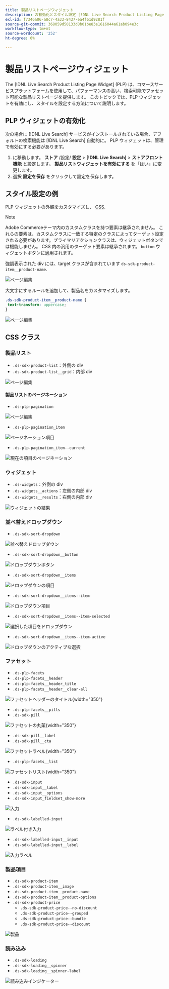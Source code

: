 ```yaml
---
title: 製品リストページウィジェット
description: の有効化とスタイル設定 [!DNL Live Search Product Listing Page Widget]
exl-id: f7346a06-a8c7-4a33-8437-ea4f61d9281f
source-git-commit: 368059d50133d8b01be83e1616044a61ab094e3c
workflow-type: tm+mt
source-wordcount: '252'
ht-degree: 0%

---
```


# 製品リストページウィジェット

The [!DNL Live Search Product Listing Page Widget] (PLP) は、コマースサービスプラットフォームを使用して、パフォーマンスの高い、検索可能でファセット可能な製品リストページを提供します。 このトピックでは、PLP ウィジェットを有効にし、スタイルを設定する方法について説明します。

## PLP ウィジェットの有効化

次の場合に [!DNL Live Search] サービスがインストールされている場合、デフォルトの検索機能は [!DNL Live Search] 自動的に。
PLP ウィジェットは、管理で有効にする必要があります。

1. に移動します。 **ストア** /設定/ **設定** > **[!DNL Live Search]** > **ストアフロント機能** と設定します。 **製品リストウィジェットを有効にする** を「はい」に変更します。
1. 選択 **設定を保存** をクリックして設定を保存します。

## スタイル設定の例

PLP ウィジェットの外観をカスタマイズし、 [CSS](https://developer.adobe.com/commerce/frontend-core/guide/css/).

>[!NOTE]
>
>Adobe Commerceテーマ内のカスタムクラスを持つ要素は継承されません。 これらの要素は、カスタムクラスに一致する特定のクラスによってターゲット設定される必要があります。プライマリアクションクラスは、ウィジェットボタンでは機能しません。
>CSS 内の汎用のターゲット要素は継承されます。 `button` ウィジェットボタンに適用されます。

強調表示された div には、target クラスが含まれています `ds-sdk-product-item__product-name`.

![ページ編集](assets/plp-css-example.png)

大文字にするルールを追加して、製品名をカスタマイズします。

```css
.ds-sdk-product-item__product-name {
 text-transform: uppercase;
}
```

![ページ編集](assets/plp-css-example-after.png)

## CSS クラス

### 製品リスト

* `.ds-sdk-product-list`：外側の div
* `.ds-sdk-product-list__grid`：内部 div

![ページ編集](assets/plp-css-product-list.png)

#### 製品リストのページネーション

* `.ds-plp-pagination`

![ページ編集](assets/plp-css-pagination.png)

* `.ds-plp-pagination_item`

![ページネーション項目](assets/plp-css-pagination-item.png)

* `.ds-plp-pagination_item--current`

![現在の項目のページネーション](assets/plp-css-pagination-item-current.png)

### ウィジェット

* `.ds-widgets`：外側の div
* `.ds-widgets__actions`：左側の内部 div
* `.ds-widgets__results`：右側の内部 div

![ウィジェットの結果](assets/plp-css-widgets.png)

### 並べ替えドロップダウン

* `.ds-sdk-sort-dropdown`

![並べ替えドロップダウン](assets/plp-css-dropdown.png)

* `.ds-sdk-sort-dropdown__button`

![ドロップダウンボタン](assets/plp-css-dropdown-button.png)

* `.ds-sdk-sort-dropdown__items`

![ドロップダウンの項目](assets/plp-css-dropdown-items.png)

* `.ds-sdk-sort-dropdown__items--item`

![ドロップダウン項目](assets/plp-css-dropdown-item.png)

* `.ds-sdk-sort-dropdown__items--item-selected`

![選択した項目をドロップダウン](assets/plp-css-dropdown-selected.png)

* `.ds-sdk-sort-dropdown__items--item-active`

![ドロップダウンのアクティブな選択](assets/plp-css-dropdown-active.png)

### ファセット

* `.ds-plp-facets`
* `.ds-plp-facets__header`
* `.ds-plp-facets__header_title`
* `.ds-plp-facets__header__clear-all`

![ファセットヘッダーのタイトル](assets/plp-css-facets-title-clear.png){width="350"}

* `.ds-plp-facets__pills`
* `.ds-sdk-pill`

![ファセットの丸薬](assets/plp-css-facets-pill.png){width="350"}

* `.ds-sdk-pill__label`
* `.ds-sdk-pill__cta`

![ファセットラベル](assets/plp-css-pill-label-cta.png){width="350"}

* `.ds-plp-facets__list`

![ファセットリスト](assets/plp-css-facets-list.png){width="350"}

* `.ds-sdk-input`
* `.ds-sdk-input__label`
* `.ds-sdk-input__options`
* `.ds-sdk-input_fieldset_show-more`

![入力](assets/plp-css-sdk-input.png)

* `.ds-sdk-labelled-input`

![ラベル付き入力](assets/plp-css-labelled-input.png)

* `.ds-sdk-labelled-input__input`
* `.ds-sdk-labelled-input__label`

![入力ラベル](assets/plp-css-labelled-input-label.png)

### 製品項目

* `.ds-sdk-product-item`
* `.ds-sdk-product-item__image`
* `.ds-sdk-product-item__product-name`
* `.ds-sdk-product-item__product-options`
* `.ds-sdk-product-price`
   * `.ds-sdk-product-price--no-discount`
   * `.ds-sdk-product-price--grouped`
   * `.ds-sdk-product-price--bundle`
   * `.ds-sdk-product-price--discount`

![製品](assets/plp-css-product.png)

### 読み込み

* `.ds-sdk-loading`
* `.ds-sdk-loading__spinner`
* `.ds-sdk-loading__spinner-label`

![読み込みインジケーター](assets/plp-css-loading.png)
